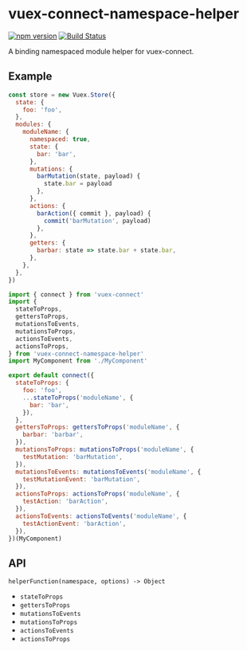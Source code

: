 # vuex-connect-namespace-helper

[![npm version](https://badge.fury.io/js/vuex-connect-namespace-helper.svg)](https://badge.fury.io/js/vuex-connect-namespace-helper)
[![Build Status](https://travis-ci.org/nakajmg/vuex-connect-namespace-helper.svg?branch=master)](https://travis-ci.org/nakajmg/vuex-connect-namespace-helper)

A binding namespaced module helper for vuex-connect.

## Example

```js
const store = new Vuex.Store({
  state: {
    foo: 'foo',
  },
  modules: {
    moduleName: {
      namespaced: true,
      state: {
        bar: 'bar',
      },
      mutations: {
        barMutation(state, payload) {
          state.bar = payload
        },
      },
      actions: {
        barAction({ commit }, payload) {
          commit('barMutation', payload)
        },
      },
      getters: {
        barbar: state => state.bar + state.bar,
      },
    },
  },
})
```

```js
import { connect } from 'vuex-connect'
import {
  stateToProps,
  gettersToProps,
  mutationsToEvents,
  mutationsToProps,
  actionsToEvents,
  actionsToProps,
} from 'vuex-connect-namespace-helper'
import MyComponent from './MyComponent'

export default connect({
  stateToProps: {
    foo: 'foo',
    ...stateToProps('moduleName', {
      bar: 'bar',
    }),
  },
  gettersToProps: gettersToProps('moduleName', {
    barbar: 'barbar',
  }),
  mutationsToProps: mutationsToProps('moduleName', {
    testMutation: 'barMutation',
  }),
  mutationsToEvents: mutationsToEvents('moduleName', {
    testMutationEvent: 'barMutation',
  }),
  actionsToProps: actionsToProps('moduleName', {
    testAction: 'barAction',
  }),
  actionsToEvents: actionsToEvents('moduleName', {
    testActionEvent: 'barAction',
  }),
})(MyComponent)
```

## API

`helperFunction(namespace, options) -> Object`

- `stateToProps`
- `gettersToProps`
- `mutationsToEvents`
- `mutationsToProps`
- `actionsToEvents`
- `actionsToProps`
